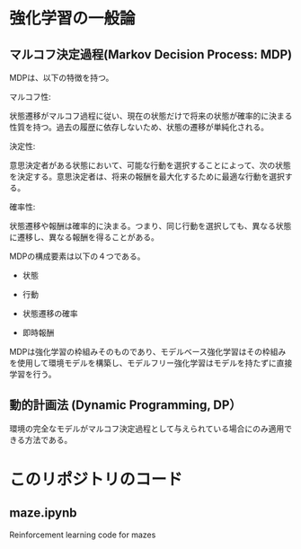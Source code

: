 # 強化学習の一般論

## マルコフ決定過程(Markov Decision Process: MDP)

MDPは、以下の特徴を持つ。

マルコフ性: 

状態遷移がマルコフ過程に従い、現在の状態だけで将来の状態が確率的に決まる性質を持つ。過去の履歴に依存しないため、状態の遷移が単純化される。

決定性: 

意思決定者がある状態において、可能な行動を選択することによって、次の状態を決定する。意思決定者は、将来の報酬を最大化するために最適な行動を選択する。

確率性: 

状態遷移や報酬は確率的に決まる。つまり、同じ行動を選択しても、異なる状態に遷移し、異なる報酬を得ることがある。

MDPの構成要素は以下の４つである。

- 状態

- 行動

- 状態遷移の確率

- 即時報酬

MDPは強化学習の枠組みそのものであり、モデルベース強化学習はその枠組みを使用して環境モデルを構築し、モデルフリー強化学習はモデルを持たずに直接学習を行う。


## 動的計画法 (Dynamic Programming, DP）


環境の完全なモデルがマルコフ決定過程として与えられている場合にのみ適用できる方法である。


# このリポジトリのコード

## maze.ipynb
Reinforcement learning code for mazes
